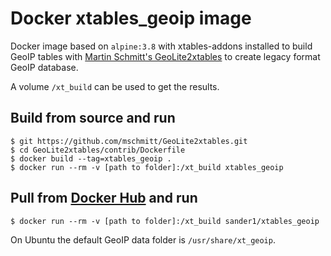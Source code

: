 # Docker xtables_geoip image

Docker image based on `alpine:3.8` with xtables-addons installed to build GeoIP tables with [Martin Schmitt's GeoLite2xtables][1] to create legacy format GeoIP database.

A volume `/xt_build` can be used to get the results.

## Build from source and run
```
$ git https://github.com/mschmitt/GeoLite2xtables.git
$ cd GeoLite2xtables/contrib/Dockerfile
$ docker build --tag=xtables_geoip .
$ docker run --rm -v [path to folder]:/xt_build xtables_geoip
```

## Pull from [Docker Hub][2] and run
```
$ docker run --rm -v [path to folder]:/xt_build sander1/xtables_geoip
```

On Ubuntu the default GeoIP data folder is `/usr/share/xt_geoip`.

[1]: https://github.com/mschmitt/GeoLite2xtables
[2]: https://hub.docker.com/r/sander1/xtables_geoip